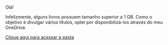 Olá!

Infelizmente, alguns livros possuem tamanho superior a 1 GB. Como o objetivo é divulgar vários títulos, optei por disponibilizá-los através do meu OneDrive.

[Clique aqui para acessar a pasta](https://1drv.ms/f/c/c90ace980591b745/EsUkhNg0yNRDoh4pgaQadE4BqAuIXFcTLaHfbDGQVV4opw)